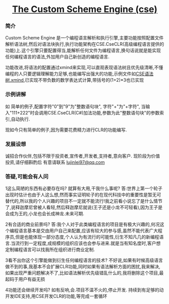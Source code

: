 <h1 align="center"><a href="https://github.com/LuJinLei97/CSE">The Custom Scheme Engine (cse)</a></h1>

### 简介

Custom Scheme Engine 是一个编程语言解析和执行引擎,主要功能按照配置文件解析语法树,然后对语法块执行,执行功能架构在CSE.CseCLR(高级编程语言提供的功能)上.这个引擎只要配置得当,能解析任何文件为编程语言,换句话说就是能实现任何编程语言的语法,外加用户自己新创造的编程语言.

功能改进,将语法的配置通过xmind来实现,可以直观表现语法树且优先级清晰,不懂编程的人只要逻辑理解能力足够,也能编写出强大的功能,示例文件如[CSE语法树.xmind](https://github.com/LuJinLei97/CSE/blob/main/CSE语法树.xmind),已实现不带负数的数学表达式计算,带括号的(1+2)*3也已实现

### 示例讲解

如 简单的例子,配置字符"0"到"9"为"整数语句块", 字符"+"为"+字符", 当输入"111+222"时会调用CSE.CseCLR(C#)加法功能,参数为此"整数语句块"的参数索引,自动执行.

现如今只有简单的例子,因为需要花费精力进行CLR的功能编写.

### 发展设想

诚招合作伙伴,包括不限于投资者,宣传者,开发者,支持者,意向客户. 现阶段为价值投资,请仔细斟酌后 有意请联系 lujinlei97@qq.com

### 答疑,可能会有人问

1这么简陋的东西有必要存在吗?  就算有大用,干我什么事呢? 
答:世界上第一个轮子出现时估计也由于人这么想,然而事实证明轮子的在现代科技中的重要性是暂无可替代的,所以我的个人兴趣的项目不一定就不能流行!我之前看小说忘了是什么情节了,说释迦摩尼曾被人看轻,然后释迦摩尼就说(王子还是小龙不可轻看),因为王子是会成为王的,小龙也会长成神龙.未来可期.

2有合适的商业前景吗? 
答:我个人对于此类编程语言的项目是有极大兴趣的,何况这个编程语言基本是交由用户自己来配置,应该有较大的参与感,虽然不能代表广大程序员,但是也能体现一部分态度,个人认为有流行的可能性,衍生不知凡几的新编程语言.当流行到一定程度,成规模的组织应该也会参与进来.就是当有知名度时,客户想定制编程语言可以找我所在组织进行商业定制.

3看不出你这个引擎能做到衍生任何编程语言的技术?
不好说,如果有时候高级语言做不到的事,我基本不会扩展CLR功能,同时如果有语法解析方面的困扰,我来解决,如果出现严重问题解决不了,比如语法解析优先级错乱什么的,我将删除这个项目,最起码于用户有益无损

4功能还会继续开发吗?
如有反响,会.项目不温不火的,停止开发.
持续到有足够的动开发IDE支持,用CSE开发CLR的功能,等完成一套循环